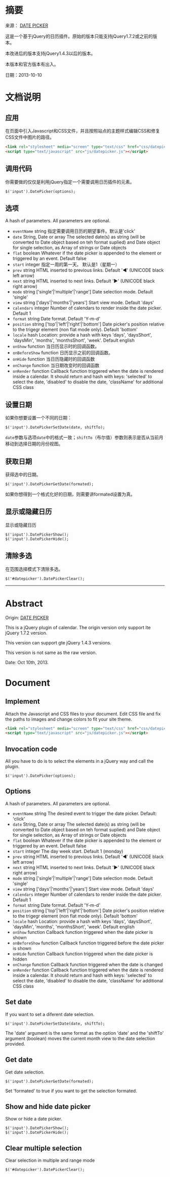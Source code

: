 摘要
====

来源： [DATE PICKER](http://www.eyecon.ro/datepicker/)

这是一个基于jQuery的日历插件。原始的版本只能支持jQuery1.7.2或之前的版本。

本改进后的版本支持jQuery1.4.3以后的版本。

本版本和官方版本有出入。

日期：2013-10-10


文档说明
========

应用
----

在页面中引入Javascript和CSS文件，并且按照站点的主题样式编辑CSS和修复CSS文件中图片的路径。

```HTML
<link rel="stylesheet" media="screen" type="text/css" href="css/datepicker.css" />
<script type="text/javascript" src="js/datepicker.js"></script>
```
                
调用代码
--------

你需要做的仅仅是利用jQuery指定一个需要调用日历插件的元素。

```JS
$('input').DatePicker(options);
```
                
选项
----

A hash of parameters. All parameters are optional.

* `eventName`   string  指定需要调用日历的期望事件。默认是'click'
* `date`    String, Date or array   The selected date(s) as string (will be converted to Date object based on teh format suplied) and Date object for single selection, as Array of strings or Date objects
* `flat`    boolean Whatever if the date picker is appended to the element or triggered by an event. Default false
* `start`   integer 指定一周的第一天。 默认是1（星期一）
* `prev`    string  HTML inserted to previous links. Default '◀' (UNICODE black left arrow)
* `next`    string  HTML inserted to next links. Default '▶' (UNICODE black right arrow)
* `mode`    string ['single'|'multiple'|'range']    Date selection mode. Default 'single'
* `view`    string ['days'|'months'|'years']    Start view mode. Default 'days'
* `calendars`   integer Number of calendars to render inside the date picker. Default 1
* `format`  string  Date format. Default 'Y-m-d'
* `position`    string ['top'|'left'|'right'|'bottom']  Date picker's position relative to the trigegr element (non flat mode only). Default 'bottom'
* `locale`  hash    Location: provide a hash with keys 'days', 'daysShort', 'daysMin', 'months', 'monthsShort', 'week'. Default english
* `onShow`  function    当日历显示时的回调函数。
* `onBeforeShow`    function    日历显示之前的回调函数。
* `onHide`  function    当日历隐藏时的回调函数
* `onChange`    function    当日期改变时的回调函数
* `onRender`    function    Callback function triggered when the date is rendered inside a calendar. It should return and hash with keys: 'selected' to select the date, 'disabled' to disable the date, 'className' for additional CSS class

设置日期
--------

如果你想要设置一个不同的日期：

```JS
$('input').DatePickerSetDate(date, shiftTo);
```

`date`参数与选项`date`中的格式一致；`shiftTo`（布尔值）参数则表示是否从当前月移动到选择日期的月份视图。

获取日期
--------

获得选中的日期。

```JS
$('input').DatePickerGetDate(formated);
```

如果你想得到一个格式化好的日期，则需要讲formated设置为真。

显示或隐藏日历
--------------

显示或隐藏日历

```JS
$('input').DatePickerShow();
$('input').DatePickerHide();
```

清除多选
--------

在范围选择模式下清除多选。

```JS
$('#datepicker').DatePickerClear();
```


* * * * *

Abstract
========

Origin: [DATE PICKER](http://www.eyecon.ro/datepicker/)

This is a jQuery plugin of calendar. The origin version only support lte jQuery 1.7.2 version. 

This version can support gte jQuery 1.4.3 versions.

This version is not same as the raw version.

Date: Oct 10th, 2013.


Document
========

Implement
---------

Attach the Javascript and CSS files to your document. Edit CSS file and fix the paths to images and change colors to fit your site theme.

```HTML
<link rel="stylesheet" media="screen" type="text/css" href="css/datepicker.css" />
<script type="text/javascript" src="js/datepicker.js"></script>
```
                
Invocation code
---------------

All you have to do is to select the elements in a jQuery way and call the plugin.

```JS
$('input').DatePicker(options);
```
                
Options
-------

A hash of parameters. All parameters are optional.

* `eventName`   string  The desired event to trigger the date picker. Default: 'click'
* `date`    String, Date or array   The selected date(s) as string (will be converted to Date object based on teh format suplied) and Date object for single selection, as Array of strings or Date objects
* `flat`    boolean Whatever if the date picker is appended to the element or triggered by an event. Default false
* `start`   integer The day week start. Default 1 (monday)
* `prev`    string  HTML inserted to previous links. Default '◀' (UNICODE black left arrow)
* `next`    string  HTML inserted to next links. Default '▶' (UNICODE black right arrow)
* `mode`    string ['single'|'multiple'|'range']    Date selection mode. Default 'single'
* `view`    string ['days'|'months'|'years']    Start view mode. Default 'days'
* `calendars`   integer Number of calendars to render inside the date picker. Default 1
* `format`  string  Date format. Default 'Y-m-d'
* `position`    string ['top'|'left'|'right'|'bottom']  Date picker's position relative to the trigegr element (non flat mode only). Default 'bottom'
* `locale`  hash    Location: provide a hash with keys 'days', 'daysShort', 'daysMin', 'months', 'monthsShort', 'week'. Default english
* `onShow`  function    Callback function triggered when the date picker is shown
* `onBeforeShow`    function    Callback function triggered before the date picker is shown
* `onHide`  function    Callback function triggered when the date picker is hidden
* `onChange`    function    Callback function triggered when the date is changed
* `onRender`    function    Callback function triggered when the date is rendered inside a calendar. It should return and hash with keys: 'selected' to select the date, 'disabled' to disable the date, 'className' for additional CSS class

Set date
--------

If you want to set a diferent date selection.

```JS
$('input').DatePickerSetDate(date, shiftTo);
```

The 'date' argument is the same format as the option 'date' and the 'shiftTo' argument (boolean) moves the current month view to the date selection provided.

Get date
--------

Get date selection.

```JS
$('input').DatePickerGetDate(formated);
```

Set 'formated' to true if you want to get the selection formated.

Show and hide date picker
-------------------------

Show or hide a date picker.

```JS
$('input').DatePickerShow();
$('input').DatePickerHide();
```

Clear multiple selection
------------------------

Clear selection in multiple and range mode

```JS
$('#datepicker').DatePickerClear();
```